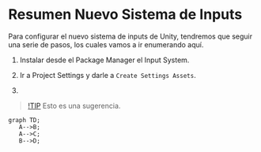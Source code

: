 # Resumen Nuevo Sistema de Inputs
Para configurar el nuevo sistema de inputs de Unity, tendremos que seguir una serie de pasos, los cuales vamos a ir enumerando aquí.

 1. Instalar desde el Package Manager el Input System.

 2. Ir a Project Settings y darle a `Create Settings Assets`.

 3. 

 <!-- > [!NOTE] -->
 <!-- > Una nota rapida para informar--> 
 > [!TIP](Sugerencia)
 > Esto es una sugerencia.
 ```mermaid
 graph TD;
    A-->B;
    A-->C;
    B-->D;
 ```